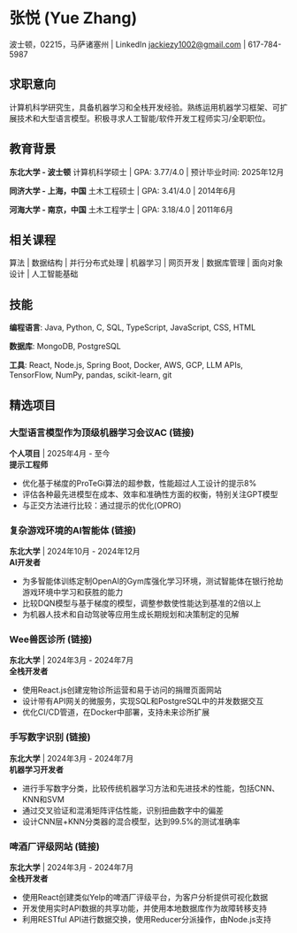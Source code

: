 # 张悦 (Yue Zhang)
波士顿，02215，马萨诸塞州 | LinkedIn
jackiezy1002@gmail.com | 617-784-5987

## 求职意向
计算机科学研究生，具备机器学习和全栈开发经验。熟练运用机器学习框架、可扩展技术和大型语言模型。积极寻求人工智能/软件开发工程师实习/全职职位。

## 教育背景
**东北大学 - 波士顿** 计算机科学硕士 | GPA: 3.77/4.0 | 预计毕业时间: 2025年12月

**同济大学 - 上海，中国** 土木工程硕士 | GPA: 3.41/4.0 | 2014年6月

**河海大学 - 南京，中国** 土木工程学士 | GPA: 3.18/4.0 | 2011年6月

## 相关课程
算法 | 数据结构 | 并行分布式处理 | 机器学习 | 网页开发 | 数据库管理 | 面向对象设计 | 人工智能基础

## 技能
**编程语言**: Java, Python, C, SQL, TypeScript, JavaScript, CSS, HTML

**数据库**: MongoDB, PostgreSQL

**工具**: React, Node.js, Spring Boot, Docker, AWS, GCP, LLM APIs, TensorFlow, NumPy, pandas, scikit-learn, git

## 精选项目
### 大型语言模型作为顶级机器学习会议AC (链接)
**个人项目** | 2025年4月 - 至今  
**提示工程师**
- 优化基于梯度的ProTeGi算法的超参数，性能超过人工设计的提示8%
- 评估各种最先进模型在成本、效率和准确性方面的权衡，特别关注GPT模型
- 与正交方法进行比较：通过提示的优化(OPRO)

### 复杂游戏环境的AI智能体 (链接)
**东北大学** | 2024年10月 - 2024年12月  
**AI开发者**
- 为多智能体训练定制OpenAI的Gym库强化学习环境，测试智能体在银行抢劫游戏环境中学习和获胜的能力
- 比较DQN模型与基于梯度的模型，调整参数使性能达到基准的2倍以上
- 为机器人技术和自动驾驶等应用生成长期规划和决策制定的见解

### Wee兽医诊所 (链接)
**东北大学** | 2024年3月 - 2024年7月  
**全栈开发者**
- 使用React.js创建宠物诊所运营和易于访问的捐赠页面网站
- 设计带有API网关的微服务，实现SQL和PostgreSQL中的并发数据交互
- 优化CI/CD管道，在Docker中部署，支持未来诊所扩展

### 手写数字识别 (链接)
**东北大学** | 2024年3月 - 2024年7月  
**机器学习开发者**
- 进行手写数字分类，比较传统机器学习方法和先进技术的性能，包括CNN、KNN和SVM
- 通过交叉验证和混淆矩阵评估性能，识别扭曲数字中的偏差
- 设计CNN层+KNN分类器的混合模型，达到99.5%的测试准确率

### 啤酒厂评级网站 (链接)
**东北大学** | 2024年3月 - 2024年7月  
**全栈开发者**
- 使用React创建类似Yelp的啤酒厂评级平台，为客户分析提供可视化数据
- 开发使用实时API数据的共享功能，并使用本地数据库作为故障转移支持
- 利用RESTful API进行数据交换，使用Reducer分派操作，由Node.js支持